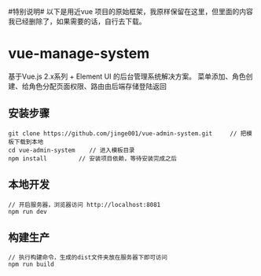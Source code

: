 #特别说明#
	以下是用近vue 项目的原始框架，我原样保留在这里，但里面的内容我已经删除了，如果需要的话，自行去下载。

# vue-manage-system #
基于Vue.js 2.x系列 + Element UI 的后台管理系统解决方案。
菜单添加、角色创建、给角色分配页面权限、路由由后端存储登陆返回

## 安装步骤 ##

	git clone https://github.com/jinge001/vue-admin-system.git     // 把模板下载到本地
	cd vue-admin-system    // 进入模板目录
	npm install         // 安装项目依赖，等待安装完成之后

## 本地开发 ##

	// 开启服务器，浏览器访问 http://localhost:8081
	npm run dev

## 构建生产 ##

	// 执行构建命令，生成的dist文件夹放在服务器下即可访问
	npm run build
